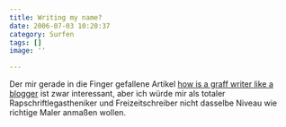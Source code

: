 ```yaml
---
title: Writing my name?
date: 2006-07-03 10:20:37
category: Surfen
tags: []
image: ''

---
```


Der mir gerade in die Finger gefallene Artikel [how is a graff writer like a blogger](http://www.ohword.com/blog/304/how-is-a-graff-writer-like-a-blogger) ist zwar interessant, aber ich würde mir als totaler Rapschriftlegastheniker und Freizeitschreiber nicht dasselbe Niveau wie richtige Maler anmaßen wollen.
